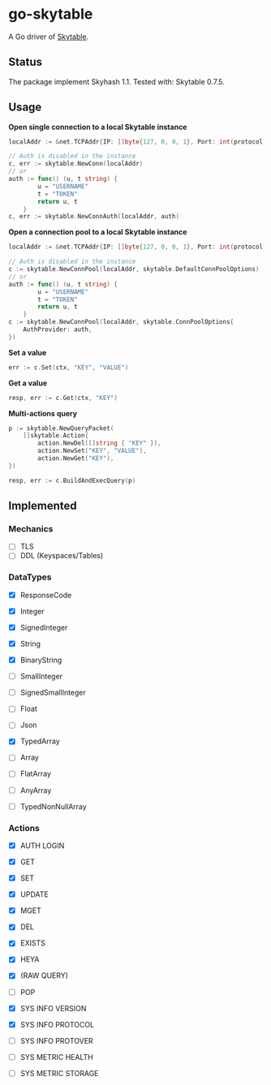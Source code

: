 # go-skytable

A Go driver of [Skytable](https://github.com/skytable/skytable).

## Status

The package implement Skyhash 1.1.
Tested with: Skytable 0.7.5.

## Usage

**Open single connection to a local Skytable instance**

```go
localAddr := &net.TCPAddr{IP: []byte{127, 0, 0, 1}, Port: int(protocol.DefaultPort)}

// Auth is disabled in the instance
c, err := skytable.NewConn(localAddr)
// or
auth := func() (u, t string) {
        u = "USERNAME"
        t = "TOKEN"
        return u, t
    }
c, err := skytable.NewConnAuth(localAddr, auth)
```

**Open a connection pool to a local Skytable instance**
```go
localAddr := &net.TCPAddr{IP: []byte{127, 0, 0, 1}, Port: int(protocol.DefaultPort)}

// Auth is disabled in the instance
c := skytable.NewConnPool(localAddr, skytable.DefaultConnPoolOptions)
// or 
auth := func() (u, t string) {
        u = "USERNAME"
        t = "TOKEN"
        return u, t
    }
c := skytable.NewConnPool(localAddr, skytable.ConnPoolOptions{
    AuthProvider: auth,
})
```

**Set a value**
```go
err := c.Set(ctx, "KEY", "VALUE")
```

**Get a value**
```go
resp, err := c.Get(ctx, "KEY")
```

**Multi-actions query**
```go
p := skytable.NewQueryPacket(
    []skytable.Action{
        action.NewDel([]string { "KEY" }),
        action.NewSet("KEY", "VALUE"),
        action.NewGet("KEY"),
})

resp, err := c.BuildAndExecQuery(p)
```

## Implemented

### Mechanics

- [ ] TLS
- [ ] DDL (Keyspaces/Tables)

### DataTypes

- [X] ResponseCode
- [X] Integer
- [X] SignedInteger
- [X] String
- [X] BinaryString
- [ ] SmallInteger
- [ ] SignedSmallInteger
- [ ] Float
- [ ] Json

- [X] TypedArray
- [ ] Array
- [ ] FlatArray
- [ ] AnyArray
- [ ] TypedNonNullArray

### Actions

- [X] AUTH LOGIN
- [X] GET
- [X] SET
- [X] UPDATE
- [X] MGET
- [X] DEL
- [X] EXISTS
- [X] HEYA
- [X] (RAW QUERY)
- [ ] POP

- [X] SYS INFO VERSION
- [X] SYS INFO PROTOCOL
- [ ] SYS INFO PROTOVER
- [ ] SYS METRIC HEALTH
- [ ] SYS METRIC STORAGE
